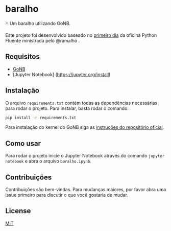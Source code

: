 # baralho

🃏 Um baralho utilizando GoNB.

Este projeto foi desenvolvido baseado no [primeiro dia](https://github.com/ramalho/oficina-pyfluente/tree/main/01-data-model) da oficina Python Fluente ministrada pelo @ramalho .

## Requisitos

- [GoNB](https://github.com/janpfeifer/gonb)
- [Jupyter Notebook] (https://jupyter.org/install)

## Instalação

O arquivo `requirements.txt` contém todas as dependências necessárias para rodar o projeto. Para instalar, basta rodar o comando:

```bash
pip install -r requirements.txt
```

Para instalação do kernel do GoNB siga as [instruções do repositório oficial](https://github.com/janpfeifer/gonb?tab=readme-ov-file#installation).

## Como usar

Para rodar o projeto inicie o Jupyter Notebook através do comando `jupyter notebook` e abra o arquivo `baralho.ipynb`.

## Contribuições

Contribuições são bem-vindas. Para mudanças maiores, por favor abra uma issue primeiro para discutir o que você gostaria de mudar.

## License

[MIT](https://choosealicense.com/licenses/mit/)
